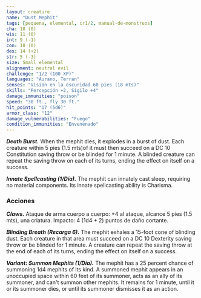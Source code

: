 ```yaml
---
layout: creature
name: "Dust Mephit"
tags: [pequena, elemental, cr1/2, manual-de-monstruos]
cha: 10 (0)
wis: 11 (0)
int: 9 (-1)
con: 10 (0)
dex: 14 (+2)
str: 5 (-3)
size: Small elemental
alignment: neutral evil
challenge: "1/2 (100 XP)"
languages: "Aurano, Terran"
senses: "Visión en la oscuridad 60 pies (18 mts)"
skills: "Percepción +2, Sigilo +4"
damage_immunities: "poison"
speed: "30 ft., fly 30 ft."
hit_points: "17 (5d6)"
armor_class: "12"
damage_vulnerabilities: "Fuego"
condition_immunities: "Envenenado"
---
```


***Death Burst.*** When the mephit dies, it explodes in a burst of dust. Each creature within 5 pies (1.5 mts)of it must then succeed on a DC 10 Constitution saving throw or be blinded for 1 minute. A blinded creature can repeat the saving throw on each of its turns, ending the effect on itself on a success.

***Innate Spellcasting (1/Día).*** The mephit can innately cast sleep, requiring no material components. Its innate spellcasting ability is Charisma.

### Acciones

***Claws.*** Ataque de arma cuerpo a cuerpo: +4 al ataque, alcance 5 pies (1.5 mts), una criatura. Impacto: 4 (1d4 + 2) puntos de daño cortante.

***Blinding Breath (Recarga 6).*** The mephit exhales a 15-foot cone of blinding dust. Each creature in that area must succeed on a DC 10 Dexterity saving throw or be blinded for 1 minute. A creature can repeat the saving throw at the end of each of its turns, ending the effect on itself on a success.

***Variant: Summon Mephits (1/Día).*** The mephit has a 25 percent chance of summoning 1d4 mephits of its kind. A summoned mephit appears in an unoccupied space within 60 feet of its summoner, acts as an ally of its summoner, and can't summon other mephits. It remains for 1 minute, until it or its summoner dies, or until its summoner dismisses it as an action.